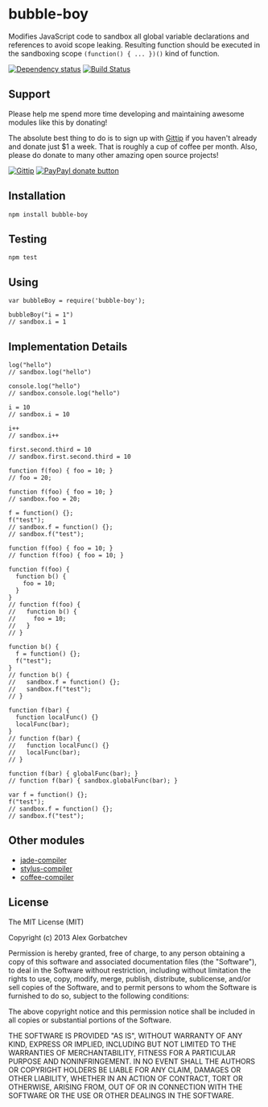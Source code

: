 # bubble-boy

Modifies JavaScript code to sandbox all global variable declarations and references to avoid scope leaking. Resulting function should be executed in the sandboxing scope `(function() { ... })()` kind of function.

[![Dependency status](https://david-dm.org/alexgorbatchev/bubble-boy.png)](https://david-dm.org/alexgorbatchev/bubble-boy)
[![Build Status](https://travis-ci.org/alexgorbatchev/bubble-boy.png)](https://travis-ci.org/alexgorbatchev/bubble-boy)

## Support

Please help me spend more time developing and maintaining awesome modules like this by donating!

The absolute best thing to do is to sign up with [Gittip](http://gittip.com) if you haven't already and donate just $1 a week. That is roughly a cup of coffee per month. Also, please do donate to many other amazing open source projects!

[![Gittip](http://img.shields.io/gittip/alexgorbatchev.png)](https://www.gittip.com/alexgorbatchev/)
[![PayPayl donate button](http://img.shields.io/paypal/donate.png?color=yellow)](https://www.paypal.com/cgi-bin/webscr?cmd=_s-xclick&hosted_button_id=PSDPM9268P8RW "Donate once-off to this project using Paypal")

## Installation

    npm install bubble-boy

## Testing

    npm test

## Using

    var bubbleBoy = require('bubble-boy');

    bubbleBoy("i = 1")
    // sandbox.i = 1

## Implementation Details

    log("hello")
    // sandbox.log("hello")

    console.log("hello")
    // sandbox.console.log("hello")

    i = 10
    // sandbox.i = 10

    i++
    // sandbox.i++

    first.second.third = 10
    // sandbox.first.second.third = 10

    function f(foo) { foo = 10; }
    // foo = 20;

    function f(foo) { foo = 10; }
    // sandbox.foo = 20;

    f = function() {};
    f("test");
    // sandbox.f = function() {};
    // sandbox.f("test");

    function f(foo) { foo = 10; }
    // function f(foo) { foo = 10; }

    function f(foo) {
      function b() {
        foo = 10;
      }
    }
    // function f(foo) {
    //   function b() {
    //     foo = 10;
    //   }
    // }

    function b() {
      f = function() {};
      f("test");
    }
    // function b() {
    //   sandbox.f = function() {};
    //   sandbox.f("test");
    // }

    function f(bar) {
      function localFunc() {}
      localFunc(bar);
    }
    // function f(bar) {
    //   function localFunc() {}
    //   localFunc(bar);
    // }

    function f(bar) { globalFunc(bar); }
    // function f(bar) { sandbox.globalFunc(bar); }

    var f = function() {};
    f("test");
    // sandbox.f = function() {};
    // sandbox.f("test");

## Other modules

* [jade-compiler](https://github.com/alexgorbatchev/jade-compiler)
* [stylus-compiler](https://github.com/alexgorbatchev/stylus-compiler)
* [coffee-compiler](https://github.com/alexgorbatchev/coffee-compiler)

## License

The MIT License (MIT)

Copyright (c) 2013 Alex Gorbatchev

Permission is hereby granted, free of charge, to any person obtaining a copy
of this software and associated documentation files (the "Software"), to deal
in the Software without restriction, including without limitation the rights
to use, copy, modify, merge, publish, distribute, sublicense, and/or sell
copies of the Software, and to permit persons to whom the Software is
furnished to do so, subject to the following conditions:

The above copyright notice and this permission notice shall be included in
all copies or substantial portions of the Software.

THE SOFTWARE IS PROVIDED "AS IS", WITHOUT WARRANTY OF ANY KIND, EXPRESS OR
IMPLIED, INCLUDING BUT NOT LIMITED TO THE WARRANTIES OF MERCHANTABILITY,
FITNESS FOR A PARTICULAR PURPOSE AND NONINFRINGEMENT. IN NO EVENT SHALL THE
AUTHORS OR COPYRIGHT HOLDERS BE LIABLE FOR ANY CLAIM, DAMAGES OR OTHER
LIABILITY, WHETHER IN AN ACTION OF CONTRACT, TORT OR OTHERWISE, ARISING FROM,
OUT OF OR IN CONNECTION WITH THE SOFTWARE OR THE USE OR OTHER DEALINGS IN
THE SOFTWARE.
